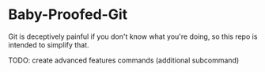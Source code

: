 # Baby-Proofed-Git
Git is deceptively painful if you don't know what you're doing, so this repo is intended to simplify that.

TODO: create advanced features commands (additional subcommand)